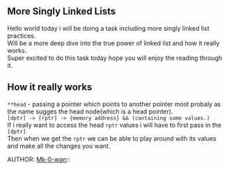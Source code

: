 ## More Singly Linked Lists
Hello world today i will be doing a task including more singly linked list practices.<br>
Will be a more deep dive into the true power of linked list and how it really works.<br>
Super excited to do this task today hope you will enjoy the reading through it.

## How it really works
`**head` - passing a pointer which points to another pointer most probaly as the name sugges the head node(which is a head pointer).<br>
`[dptr] -> [rptr] -> {memory address} && (containing some values.)`<br>
If i really want to access the head   `rptr` values i will have to first pass in the `[dptr]`<br>
Then when we get the `rptr` we can be able to play around with its values and make all the changes you want.<br>




AUTHOR: [Mk-0-wan](https://github.com/Mk-0-wan/)::
